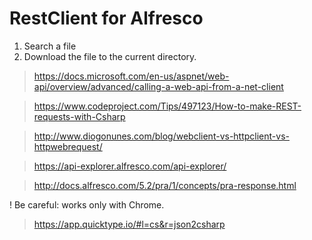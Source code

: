 ﻿# RestClient for Alfresco

1. Search a file
2. Download the file to the current directory.

> https://docs.microsoft.com/en-us/aspnet/web-api/overview/advanced/calling-a-web-api-from-a-net-client

> https://www.codeproject.com/Tips/497123/How-to-make-REST-requests-with-Csharp

> http://www.diogonunes.com/blog/webclient-vs-httpclient-vs-httpwebrequest/

> https://api-explorer.alfresco.com/api-explorer/

> http://docs.alfresco.com/5.2/pra/1/concepts/pra-response.html

! Be careful:  works only with Chrome.
> https://app.quicktype.io/#l=cs&r=json2csharp
